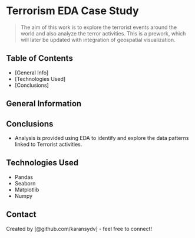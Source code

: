 # Terrorism EDA Case Study
>The aim of this work is to explore the terrorist events around the world and also analyze the terror activities. This is a prework, which will later be updated with integration of geospatial visualization.

## Table of Contents
* [General Info]
* [Technologies Used]
* [Conclusions]
<!-- You can include any other section that is pertinent to your problem -->

## General Information

<!-- You don't have to answer all the questions - just the ones relevant to your project. -->

## Conclusions
- Analysis is provided using EDA to identify and explore the data patterns linked to Terrorist activities.

<!-- You don't have to answer all the questions - just the ones relevant to your project. -->


## Technologies Used
- Pandas
- Seaborn
- Matplotlib
- Numpy

<!-- As the libraries versions keep on changing, it is recommended to mention the version of library used in this project -->




## Contact
Created by [@github.com/karansydv] - feel free to connect!


<!-- Optional -->
<!-- ## License -->
<!-- This project is open source and available under the [... License](). -->

<!-- You don't have to include all sections - just the one's relevant to your project -->
